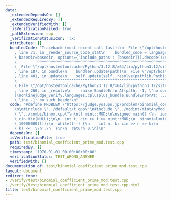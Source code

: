 ```yaml
---
data:
  _extendedDependsOn: []
  _extendedRequiredBy: []
  _extendedVerifiedWith: []
  _isVerificationFailed: true
  _pathExtension: cpp
  _verificationStatusIcon: ':x:'
  attributes: {}
  bundledCode: "Traceback (most recent call last):\n  File \"/opt/hostedtoolcache/Python/3.12.8/x64/lib/python3.12/site-packages/onlinejudge_verify/documentation/build.py\"\
    , line 71, in _render_source_code_stat\n    bundled_code = language.bundle(stat.path,\
    \ basedir=basedir, options={'include_paths': [basedir]}).decode()\n          \
    \         ^^^^^^^^^^^^^^^^^^^^^^^^^^^^^^^^^^^^^^^^^^^^^^^^^^^^^^^^^^^^^^^^^^^^^^^^^^^^^^^^^\n\
    \  File \"/opt/hostedtoolcache/Python/3.12.8/x64/lib/python3.12/site-packages/onlinejudge_verify/languages/cplusplus.py\"\
    , line 187, in bundle\n    bundler.update(path)\n  File \"/opt/hostedtoolcache/Python/3.12.8/x64/lib/python3.12/site-packages/onlinejudge_verify/languages/cplusplus_bundle.py\"\
    , line 401, in update\n    self.update(self._resolve(pathlib.Path(included), included_from=path))\n\
    \                ^^^^^^^^^^^^^^^^^^^^^^^^^^^^^^^^^^^^^^^^^^^^^^^^^^^^^^^^^\n \
    \ File \"/opt/hostedtoolcache/Python/3.12.8/x64/lib/python3.12/site-packages/onlinejudge_verify/languages/cplusplus_bundle.py\"\
    , line 260, in _resolve\n    raise BundleErrorAt(path, -1, \"no such header\"\
    )\nonlinejudge_verify.languages.cplusplus_bundle.BundleErrorAt: ../modint/mintAnyMod.cpp:\
    \ line -1: no such header\n"
  code: "#define PROBLEM \"https://judge.yosupo.jp/problem/binomial_coefficient_prime_mod\"\
    \n\n#include \"../default/t.cpp\"\n#include \"../modint/mintAnyMod.cpp\"\n#include\
    \ \"../combi/binom.cpp\"\n\nll mint::MOD;\n\nsigned main() {\n  ios::sync_with_stdio(false),\
    \ cin.tie(NULL);\n\n  int t; cin >> t >> mint::MOD;\n  binomial<mint> bn(min(mint::MOD,\
    \ 10000000ll));\n  while(t--) {\n    int n, k; cin >> n >> k;\n    cout << bn.binom(n,\
    \ k) << '\\n';\n  }\n\n  return 0;\n}\n"
  dependsOn: []
  isVerificationFile: true
  path: test/binomial_coefficient_prime_mod.test.cpp
  requiredBy: []
  timestamp: '1970-01-01 00:00:00+00:00'
  verificationStatus: TEST_WRONG_ANSWER
  verifiedWith: []
documentation_of: test/binomial_coefficient_prime_mod.test.cpp
layout: document
redirect_from:
- /verify/test/binomial_coefficient_prime_mod.test.cpp
- /verify/test/binomial_coefficient_prime_mod.test.cpp.html
title: test/binomial_coefficient_prime_mod.test.cpp
---
```

